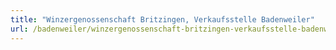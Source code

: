 ```yaml
---
title: "Winzergenossenschaft Britzingen, Verkaufsstelle Badenweiler"
url: /badenweiler/winzergenossenschaft-britzingen-verkaufsstelle-badenweiler/
---
```

